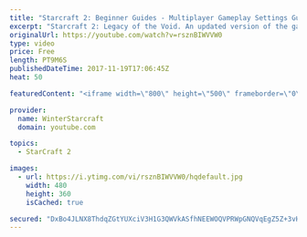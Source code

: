 ```yaml
---
title: "Starcraft 2: Beginner Guides - Multiplayer Gameplay Settings Guide and Recommendations (Updated)"
excerpt: "Starcraft 2: Legacy of the Void. An updated version of the gameplay/controls and region settings guide for Legacy of the Void, going over the changes and reiterating my recommended settings, as well as the settings I use as a Grandmaster player.  Thanks for watching and hope you enjoy!  I am a Grandmasters"
originalUrl: https://youtube.com/watch?v=rsznBIWVVW0
type: video
price: Free
length: PT9M6S
publishedDateTime: 2017-11-19T17:06:45Z
heat: 50

featuredContent: "<iframe width=\"800\" height=\"500\" frameborder=\"0\" src=\"https://www.youtube.com/embed/rsznBIWVVW0\" allow=\"accelerometer; autoplay; encrypted-media; gyroscope; picture-in-picture\" allowfullscreen></iframe>"

provider:
  name: WinterStarcraft
  domain: youtube.com

topics:
  - StarCraft 2

images:
  - url: https://i.ytimg.com/vi/rsznBIWVVW0/hqdefault.jpg
    width: 480
    height: 360
    isCached: true

secured: "DxBo4JLNX8ThdqZGtYUXciV3H1G3QWVkASfhNEEWOQVPRWpGNQVqEgZ5Z+3vHyYHVLz1wo1wsvwG0eK9Xdbfl6ifuxgxacm1GRo3Bl9+kN58bW+B7uBmfbb1lzUl69PsGcHex10Ua6ZWxwjgPBNMwPWI7BKszkh6jfd/g3fAViZFQqsb/1jyI1JNpSlWCOTEeQ8LdCWAwHG2O68RLOVT5FbHPR2JluU5+yGJWsAWEa26tw55MWWXX2652wlr5btMpjfZO308mXxJ1/QoYbjxdnyyXrzmqlKaTUEFjXhb4zglm9xoj85Kzc27WRqjoMnjOo2NtvTdNkwimkZg4eS9jCNHGpkxOzUa08dgmZhH1j+shfZs8YOL4OH4glmv9iCJw7Z0UmhmHpAn6LYh2UuOhjM5D68spT0CkUTCoJLXS1I=;Z7TVOPX0KoMok6uydnHBEw=="
---
```


